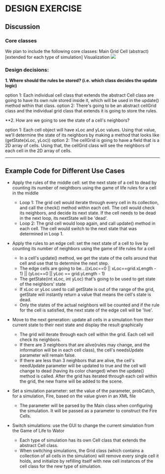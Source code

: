 # DESIGN EXERCISE

## Discussion

### Core classes
We plan to include the following core classes:
Main 
Grid
Cell (abstract) [extended for each type of simulation]
Visualization
![](https://i.imgur.com/L3y4pS5.png)


### Design decisions:
**1. Where should the rules be stored? (i.e. which class decides the update logic)**

option 1: Each individual cell class that extends the abstract Cell class are going to have its own rule stored inside it, which will be used in the update() method within that class.
option 2: There's going to be an abstract cellGrid class and the individual grid class that extends it is going to store the rules.


**2. How are we going to see the state of a cell's neighbors?

option 1: Each cell object will have xLoc and yLoc values. Using that value, we'll determine the state of its neighbors by making a method that looks like (getState(xLoc, yLoc))
option 2: The cellGrid is going to have a field that is a 2D array of cells. Using that, the cellGrid class will see the neighbors of each cell in the 2D array of cells.

___

## Example Code for Different Use Cases
- Apply the rules of the middle cell: set the next state of a cell to dead by counting its number of neightbors using the game of life rules for a cell in the middle
    - Loop 1: The grid cell would iterate through every cell in its collection, and call the check() method within each cell. The cell would check its neighbors, and decide its next state. If the cell needs to be dead in the next loop, its nextState will be 'dead'.
    - Loop 2: The grid cell would loop again, and call update() method in each cell. The cell would switch to the next state that was determined in Loop 1. 
    
- Apply the rules to an edge cell: set the next state of a cell to live by counting its number of neighbors using the game of life rules for a cell
    - In a cell's update() method, we get the state of the cells around that cell and use that to determine the next step.
    - The edge cells are going to be...((xLoc==0 || xLoc==grid.xLength - 1) || (yLoc==0 || yLoc == grid.yLength - 1)
    - The getState(int xLoc, int yLoc) that's going to be used to get state of the neighbors' state
    - If xLoc or yLoc used to call getState is out of the range of the grid, getState will instantly return a value that means the cell's state is dead.
    - Only the states of the actual neighbors will be counted and if the rule for the cell is satisfied, the next state of the edge cell will be 'live'.
- Move to the next generation: update all cells in a simulation from their current state to their next state and display the result graphically
    - The grid will iterate through each cell within the grid. Each cell will check its neighbors. 
    - If there are 3 neighbors that are alive(rules may change, and the information will be in each cell class), the cell's needsUpdate parameter will remain false. 
    - If there are less than 3 neighbors that are alive, the cell's needUpdate parameter will be updated to true and the cell will change to dead (having its color changed) when the update() method is called. After the grid has iterated through each cell within the grid, the new frame will be added to the scene.
- Set a simulation parameter: set the value of the parameter, probCatch, for a simulation, Fire, based on the value given in an XML file
    - The parameter will be parsed by the Main class when configuring the simulation. It will be passed as a parameter to construct the Fire Cells. 
- Switch simulations: use the GUI to change the current simulation from the Game of Life to Wator
    - Each type of simulation has its own Cell class that extends the abstract Cell class.
    - When switching simulations, the Grid class (which contains a collection of all cells in the simulation) will remove every single cell it holds, and initialize by refilling itself with new cell instances of the cell class for the new type of simulation.